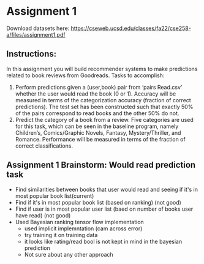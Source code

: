 # Assignment 1
Download datasets here: https://cseweb.ucsd.edu/classes/fa22/cse258-a/files/assignment1.pdf
## Instructions:
In this assignment you will build recommender systems to make predictions related to book reviews from
Goodreads. Tasks to accomplish:
1. Perform predictions given a (user,book) pair from ‘pairs Read.csv’ whether the user
would read the book (0 or 1). Accuracy will be measured in terms of the categorization accuracy (fraction
of correct predictions). The test set has been constructed such that exactly 50% of the pairs correspond
to read books and the other 50% do not.
2. Predict the category of a book from a review. Five categories are used
for this task, which can be seen in the baseline program, namely Children’s, Comics/Graphic Novels,
Fantasy, Mystery/Thriller, and Romance. Performance will be measured in terms of the fraction of
correct classifications.

## Assignment 1 Brainstorm: Would read prediction task
- Find similarities between books that user would read and seeing if it's in most popular book list(current)
- Find if it's in most popular book list (based on ranking) (not good)
- Find if user is in most popular user list (baed on number of books user have read) (not good)
- Used Bayesian ranking tensor flow implementation
  - used implicit implemntation (cam across error)
  - try training it on training data
  - it looks like rating/read bool is not kept in mind in the bayesian prediction
  - Not sure about any other approach

